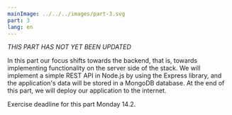 ```yaml
---
mainImage: ../../../images/part-3.svg
part: 3
lang: en
---
```


<div class="intro">

<i>*THIS PART HAS NOT YET BEEN UPDATED*</i>

In this part our focus shifts towards the backend, that is, towards implementing functionality on the server side of the stack. We will implement a simple REST API in Node.js by using the Express library, and the application's data will be stored in a MongoDB database. At the end of this part, we will deploy our application to the internet.

Exercise deadline for this part Monday 14.2.

</div>
